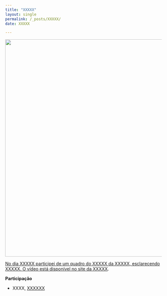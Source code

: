 ```yaml
---
title: "XXXXX"
layout: single
permalink: /_posts/XXXXX/
date: XXXXX

---
```


<a href="https://andersonbrito.github.io/_posts/covid-jn3/"><img src="/assets/images/XXXXX.png" width="700">

No dia XXXXX participei de um quadro do XXXXX da XXXXX, esclarecendo XXXXX. O vídeo está disponível no site da [XXXXX](XXXXX).

**Participação**
- XXXX, [XXXXXX](https://www.twitter.com/)
